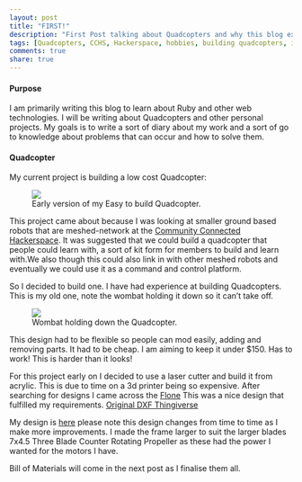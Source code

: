 ```yaml
---
layout: post
title: "FIRST!"
description: "First Post talking about Quadcopters and why this blog exists"
tags: [Quadcopters, CCHS, Hackerspace, hobbies, building quadcopters, intro]
comments: true
share: true
---
```

#### Purpose
I am primarily writing this blog to learn about Ruby and other web technologies. I will be writing about Quadcopters and other personal projects. My goals is to write a sort of diary about my work and a sort of go to knowledge about problems that can occur and how to solve them.

#### Quadcopter
My current project is building a low cost Quadcopter:

<figure>
	<a href="{{ site.url }}/images/post_images/copter test.jpg"><img src="{{ site.url }}/images/post_images/copter test.jpg"></a>
	<figcaption><a >Early version of my Easy to build Quadcopter.</a></figcaption>
</figure>

This project came about because I was looking at smaller ground based robots that are meshed-network at the [Community Connected Hackerspace](http://www.hackmelbourne.org/). It was suggested that we could build a quadcopter that people could learn with, a sort of kit form for members to build and learn with.We also though this could also link in with other meshed robots and eventually we could use it as a command and control platform.

So I decided to build one. I have had experience at building Quadcopters. This is my old one, note the wombat holding it down so it can’t take off.

<figure>
	<a href="{{ site.url }}/images/post_images/Wombatcopter.jpg"><img src="{{ site.url }}/images/post_images/Wombatcopter.jpg"></a>
	<figcaption><a>Wombat holding down the Quadcopter.</a></figcaption>
</figure>


This design had to be flexible so people can mod easily, adding and removing parts. It had to be cheap. I am aiming to keep it under $150. Has to work! This is harder than it looks!

For this project early on I decided to use a laser cutter and build it from acrylic. This is due to time on a 3d printer being so expensive. After searching for designs I came across the [Flone](http://www.instructables.com/id/Flone/) This was a nice design that fulfilled my requirements. [Original DXF Thingiverse](http://www.thingiverse.com/thing:113497)

My design is [here](https://github.com/adricl/Quadcopter-Frame) please note this design changes from time to time as I make more improvements. I made the frame larger to suit the larger blades 7x4.5 Three Blade Counter Rotating Propeller as these had the power I wanted for the motors I have.

Bill of Materials will come in the next post as I finalise them all.
